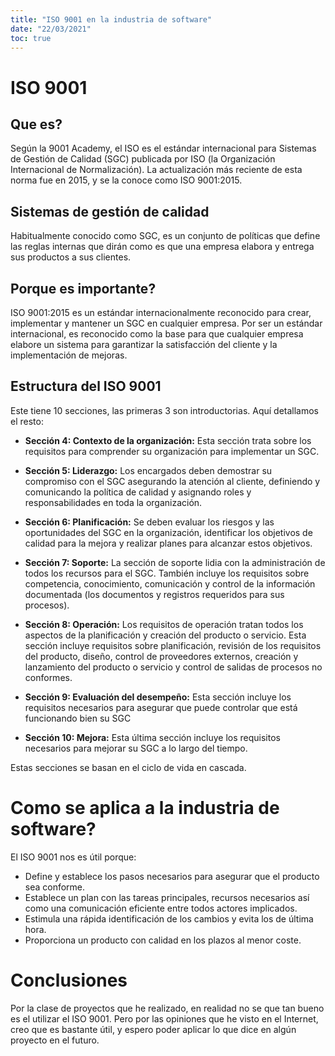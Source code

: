 ```yaml
---
title: "ISO 9001 en la industria de software"
date: "22/03/2021"
toc: true
---
```


ISO 9001
========

Que es?
-------

Según la 9001 Academy, el ISO es el estándar internacional para Sistemas de
Gestión de Calidad (SGC) publicada por ISO (la Organización Internacional de
Normalización). La actualización más reciente de esta norma fue en 2015, y se
la conoce como ISO 9001:2015.

Sistemas de gestión de calidad
------------------------------

Habitualmente conocido como SGC, es un conjunto de políticas que define las
reglas internas que dirán como es que una empresa elabora y entrega sus
productos a sus clientes.

Porque es importante?
---------------------

ISO 9001:2015 es un estándar internacionalmente reconocido para crear,
implementar y mantener un SGC en cualquier empresa. Por ser un estándar
internacional, es reconocido como la base para que cualquier empresa elabore un
sistema para garantizar la satisfacción del cliente y la implementación de
mejoras.

Estructura del ISO 9001
-----------------------

Este tiene 10 secciones, las primeras 3 son introductorias. Aquí detallamos el
resto:


* **Sección 4: Contexto de la organización:** Esta sección trata sobre los
  requisitos para comprender su organización para implementar un SGC. 

* **Sección 5: Liderazgo:** Los encargados deben demostrar su compromiso con el
  SGC asegurando la atención al cliente, definiendo y comunicando la política
  de calidad y asignando roles y responsabilidades en toda la organización.

* **Sección 6: Planificación:** Se deben evaluar los riesgos y las
  oportunidades del SGC en la organización, identificar los objetivos de
  calidad para la mejora y realizar planes para alcanzar estos objetivos.

* **Sección 7: Soporte:** La sección de soporte lidia con la administración de
  todos los recursos para el SGC. También incluye los requisitos sobre
  competencia, conocimiento, comunicación y control de la información
  documentada (los documentos y registros requeridos para sus procesos).

* **Sección 8: Operación:** Los requisitos de operación tratan todos los
  aspectos de la planificación y creación del producto o servicio. Esta sección
  incluye requisitos sobre planificación, revisión de los requisitos del
  producto, diseño, control de proveedores externos, creación y lanzamiento del
  producto o servicio y control de salidas de procesos no conformes.

* **Sección 9: Evaluación del desempeño:** Esta sección incluye los requisitos
  necesarios para asegurar que puede controlar que está funcionando bien su
  SGC

* **Sección 10: Mejora:** Esta última sección incluye los requisitos necesarios
  para mejorar su SGC a lo largo del tiempo.

Estas secciones se basan en el ciclo de vida en cascada.

Como se aplica a la industria de software?
=========================================

El ISO 9001 nos es útil porque:

* Define y establece los pasos necesarios para asegurar que el producto sea
  conforme.
* Establece un plan con las tareas principales, recursos necesarios así
  como una comunicación eficiente entre todos actores implicados.
* Estimula una rápida identificación de los cambios y evita los de última hora.
* Proporciona un producto con calidad en los plazos al menor coste.

Conclusiones
============

Por la clase de proyectos que he realizado, en realidad no se que tan bueno es
el utilizar el ISO 9001. Pero por las opiniones que he visto en el Internet,
creo que es bastante útil, y espero poder aplicar lo que dice en algún proyecto
en el futuro.
